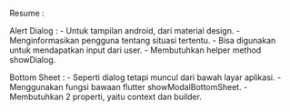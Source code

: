 Resume : 

Alert Dialog : 
    - Untuk tampilan android, dari material design.
    - Menginformasikan pengguna tentang situasi tertentu.
    - Bisa digunakan untuk mendapatkan input dari user.
    - Membutuhkan helper method showDialog.

Bottom Sheet :
    - Seperti dialog tetapi muncul dari bawah layar aplikasi.
    - Menggunakan fungsi bawaan flutter showModalBottomSheet.
    - Membutuhkan 2 properti, yaitu context dan builder.




 